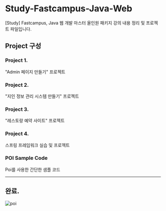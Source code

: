 # Study-Fastcampus-Java-Web
[Study] Fastcampus, Java 웹 개발 마스터 올인원 패키지 강의 내용 정리 및 프로젝트 파일입니다. 

## Project 구성

### Project 1.

"Admin 페이지 만들기" 프로젝트

### Project 2.

"지인 정보 관리 시스템 만들기" 프로젝트


### Project 3.

"레스토랑 예약 사이트" 프로젝트


### Project 4.

스프링 프레임워크 실습 및 프로젝트

### POI Sample Code

Poi를 사용한 간단한 샘플 코드


---

## 완료.

![poi](https://user-images.githubusercontent.com/42582516/107709912-5ac62380-6d09-11eb-843f-94c65e3f045c.png)
